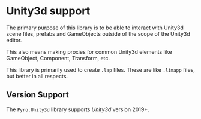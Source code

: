 # Unity3d support

The primary purpose of this library is to be able to interact with Unity3d scene files, prefabs and GameObjects outside of the scope of the Unity3d editor.

This also means making proxies for common Unity3d elements like GameObject, Component, Transform, etc.

This library is primarily used to create `.lap` files. These are like `.limapp` files, but better in all respects.

## Version Support

The `Pyro.Unity3d` library supports *Unity3d* version 2019+.



